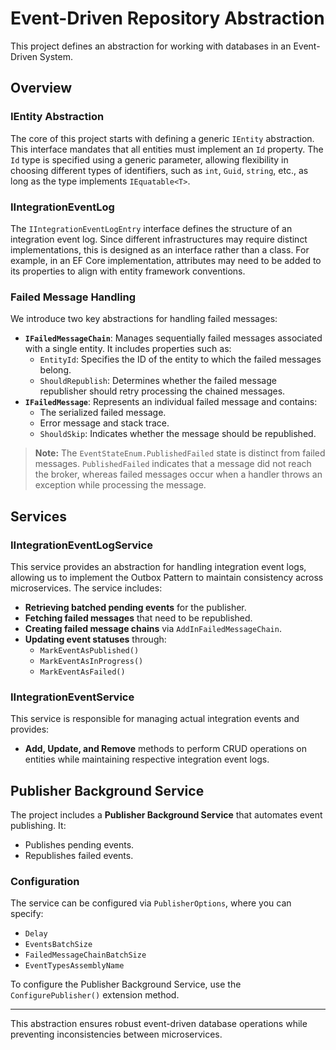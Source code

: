 # Event-Driven Repository Abstraction

This project defines an abstraction for working with databases in an Event-Driven System.

## Overview

### IEntity Abstraction
The core of this project starts with defining a generic `IEntity` abstraction. This interface mandates that all entities must implement an `Id` property. The `Id` type is specified using a generic parameter, allowing flexibility in choosing different types of identifiers, such as `int`, `Guid`, `string`, etc., as long as the type implements `IEquatable<T>`.

### IIntegrationEventLog
The `IIntegrationEventLogEntry` interface defines the structure of an integration event log. Since different infrastructures may require distinct implementations, this is designed as an interface rather than a class. For example, in an EF Core implementation, attributes may need to be added to its properties to align with entity framework conventions.

### Failed Message Handling
We introduce two key abstractions for handling failed messages:
- **`IFailedMessageChain`**: Manages sequentially failed messages associated with a single entity. It includes properties such as:
  - `EntityId`: Specifies the ID of the entity to which the failed messages belong.
  - `ShouldRepublish`: Determines whether the failed message republisher should retry processing the chained messages.
- **`IFailedMessage`**: Represents an individual failed message and contains:
  - The serialized failed message.
  - Error message and stack trace.
  - `ShouldSkip`: Indicates whether the message should be republished.

> **Note:** The `EventStateEnum.PublishedFailed` state is distinct from failed messages. `PublishedFailed` indicates that a message did not reach the broker, whereas failed messages occur when a handler throws an exception while processing the message.

## Services

### IIntegrationEventLogService
This service provides an abstraction for handling integration event logs, allowing us to implement the Outbox Pattern to maintain consistency across microservices. The service includes:
- **Retrieving batched pending events** for the publisher.
- **Fetching failed messages** that need to be republished.
- **Creating failed message chains** via `AddInFailedMessageChain`.
- **Updating event statuses** through:
  - `MarkEventAsPublished()`
  - `MarkEventAsInProgress()`
  - `MarkEventAsFailed()`

### IIntegrationEventService
This service is responsible for managing actual integration events and provides:
- **Add, Update, and Remove** methods to perform CRUD operations on entities while maintaining respective integration event logs.

## Publisher Background Service
The project includes a **Publisher Background Service** that automates event publishing. It:
- Publishes pending events.
- Republishes failed events.

### Configuration
The service can be configured via `PublisherOptions`, where you can specify:
- `Delay`
- `EventsBatchSize`
- `FailedMessageChainBatchSize`
- `EventTypesAssemblyName`

To configure the Publisher Background Service, use the `ConfigurePublisher()` extension method.

---

This abstraction ensures robust event-driven database operations while preventing inconsistencies between microservices.

